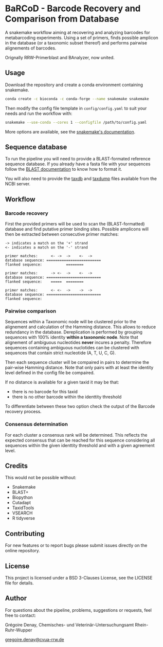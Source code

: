 # BaRCoD - Barcode Recovery and Comparison from Database

A snakemake workflow aiming at recovering and analyzing barcodes for metabarcoding experiments.
Using a set of primers, finds possible amplicon in the database (or a taxonomic subset thereof) and performs pairwise alignements of barcodes.

Orignally RRW-Primerblast and BAnalyzer, now united.

## Usage

Download the repository and create a conda environment containing snakemake.

```bash
conda create -c bioconda -c conda-forge --name snakemake snakemake
```

Then modify the config file template in `config/config.yaml` to suit your needs
and run the workflow with:

```bash
snakemake --use-conda --cores 1 --configfile /path/to/config.yaml
```

More options are available, see the [snakemake's documentation](https://snakemake.readthedocs.io/en/stable/).

## Sequence database

To run the pipeline you will need to provide a BLAST-formated reference sequence database.
If you already have a fasta file with your sequences follow the [BLAST documentation](https://www.ncbi.nlm.nih.gov/books/NBK279688/)
to know how to format it.

You will also need to provide the [taxdb](https://ftp.ncbi.nlm.nih.gov/blast/db/taxdb.tar.gz) and 
[taxdump](https://ftp.ncbi.nlm.nih.gov/pub/taxonomy/new_taxdump/new_taxdump.tar.gz)
files available from the NCBI server.

## Workflow

### Barcode recovery

First the provided primers will be used to scan the (BLAST-formatted) database and find putative 
primer binding sites. Possible amplicons will then be extracted between consecutive primer matches:

```
-> indicates a match on the '+' strand 
<- indicates a match on the '-' strand

primer matches:      <- ->  ->    <-  ->
database sequence: =========================
flanked sequence:           ========

primer matches:      -> <-  ->    <-  ->
database sequence: =========================
flanked sequence:    =====  ========

primer matches:      <- <-  ->    ->  ->
database sequence: =========================
flanked sequence:  
```

### Pairwise comparison

Sequences within a Taxonomic node will be clustered prior to the alignement and calculation of the Hamming distance.
This allows to reduce redundancy in the database. Dereplication is performed by grouping 
sequences with 100% identity **within a taxonomic node**. 
Note that alignement of ambiguous nucleotides **never** incures a penalty. Therefore sequences
containing ambiguous nuclotides can be clustered with sequences that contain strict nucleotide (A, T, U, C, G). 

Then each sequence cluster will be compaired in pairs to determine the pair-wise Hamming distance.
Note that only pairs with at least the identity level defined in the config file be compaired.

If no distance is available for a given taxid it may be that:
* there is no barcode for this taxid
* there is no other barcode within the identtity threshold

To differentiate between these two option check the output of the Barcode recovery process.

### Consensus determination

For each cluster a consensus rank will be determined. This reflects the expected consensus
that can be reached for this sequence considering all sequences within the given identtity 
threshold and with a given agreement level.

## Credits

This would not be possible without: 

* Snakemake
* BLAST+
* Biopython
* Cutadapt
* TaxidTools
* VSEARCH
* R tidyverse

## Contributing

For new features or to report bugs please submit issues directly on the online repository.

## License

This project is licensed under a BSD 3-Clauses License, see the LICENSE file for details.

## Author

For questions about the pipeline, problems, suggestions or requests, feel free to contact:

Grégoire Denay, Chemisches- und Veterinär-Untersuchungsamt Rhein-Ruhr-Wupper 

<gregoire.denay@cvua-rrw.de>